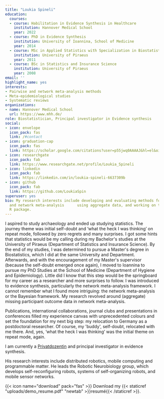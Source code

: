 ```yaml
---
title: "Loukia Spineli"
education:
  courses:
  - course: Habilitation in Evidence Synthesis in Healthcare
    institution: Hannover Medical School
    year: 2022
  - course: PhD in Evidence Synthesis
    institution: University of Ioannina, School of Medicine
    year: 2014
  - course: MSc in Applied Statistics with Specialization in Biostatistics and Biometry
    institution: University of Piraeus
    year: 2011
  - course: BSc in Statistics and Insurance Science
    institution: University of Piraeus
    year: 2008
email: ''
highlight_name: yes
interests:
- Pairwise and network meta-analysis methods
- Meta-epidemiological studies
- Systematic reviews
organizations:
- name: Hannover Medical School
  url: https://www.mhh.de/
role: Biostatistician, Principal investigator in Evidence synthesis
social:
- icon: envelope
  icon_pack: fas
  link: /#contact
- icon: graduation-cap
  icon_pack: fas
  link: https://scholar.google.com/citations?user=p55jwq0AAAAJ&hl=el&oi=ao
- icon: researchgate
  icon_pack: fab
  link: https://www.researchgate.net/profile/Loukia_Spineli
- icon: linkedin
  icon_pack: fab
  link: https://linkedin.com/in/loukia-spineli-6637309b
- icon: github
  icon_pack: fab
  link: https://github.com/LoukiaSpin
superuser: yes
bio: My research interests include developing and evaluating methods for pairwise
  and network meta-analysis      using aggregate data, and working on the rnmamod
  R package.
---
```


I aspired to study archaeology and ended up studying statistics. The journey theme was initial self-doubt and ‘what the heck I was thinking’ on repeat mode, followed by zero regrets and many surprises. I got some hints that statistics would be my calling during my Bachelor's studies at the University of Piraeus (Department of Statistics and Insurance Science). By the end of my studies, I was determined to pursue a Master's degree in Biostatistics, which I did at the same University and Department. Afterwards, and with the encouragement of my Master's supervisor (because the self-doubt emerged once again), I moved to Ioannina to pursue my PhD Studies at the School of Medicine (Department of Hygiene and Epidemiology). Little did I know that this step would be the springboard for my career as a researcher and more surprises to follow. I was introduced to evidence synthesis, particularly the network meta-analysis framework. I cannot remember what I found more intriguing: the network meta-analysis or the Bayesian framework. My research revolved around (aggregate) missing participant outcome data in network meta-analysis. 

Publications, international collaborations, journal clubs and presentations in conferences filled my experience canvas with unprecedented colours and set the foundation for my next big step: my relocation to Germany as a postdoctoral researcher. Of course, my 'buddy', self-doubt, relocated with me there. And, yes, ‘what the heck I was thinking’ was the initial theme on repeat mode, again. 

I am currently a [Privatdozentin](https://en.wikipedia.org/wiki/Privatdozent) and principal investigator in evidence synthesis. 

His research interests include distributed robotics, mobile computing and programmable matter. He leads the Robotic Neurobiology group, which develops self-reconfiguring robots, systems of self-organizing robots, and mobile sensor networks.

{{< icon name="download" pack="fas" >}} Download my {{< staticref "uploads/demo_resume.pdf" "newtab" >}}resumé{{< /staticref >}}.
